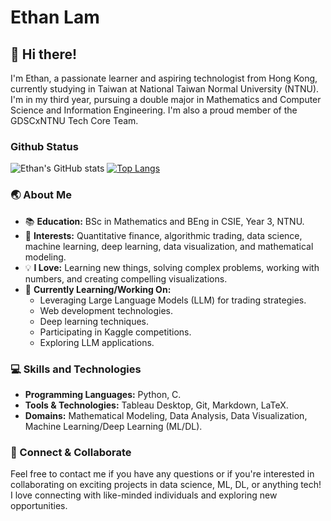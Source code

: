 <!--
**Ethanlam123/Ethanlam123** is a ✨ _special_ ✨ repository because its `README.md` (this file) appears on your GitHub profile.

Here are some ideas to get you started:

- 🔭 I’m currently working on ...
- 🌱 I’m currently learning ...
- 👯 I’m looking to collaborate on ...
- 🤔 I’m looking for help with ...
- 💬 Ask me about ...
- 📫 How to reach me: ...
- 😄 Pronouns: ...
- ⚡ Fun fact: ...
-->
# Ethan Lam

## 👋 Hi there!

I'm Ethan, a passionate learner and aspiring technologist from Hong Kong, currently studying in Taiwan at National Taiwan Normal University (NTNU). I'm in my third year, pursuing a double major in Mathematics and Computer Science and Information Engineering. I'm also a proud member of the GDSCxNTNU Tech Core Team.
### Github Status
![Ethan's GitHub stats](https://github-readme-stats-ethanlams-projects.vercel.app/api?username=Ethanlam123&show_icons=true&count_private=true&theme=onedark)
[![Top Langs](https://github-readme-stats-ethanlams-projects.vercel.app/api/top-langs/?username=Ethanlam123&count_private=true&layout=donut-vertical)](https://github.com/anuraghazra/github-readme-stats)

### 🌏 About Me

- 📚 **Education:** BSc in Mathematics and BEng in CSIE, Year 3, NTNU.
- 🌟 **Interests:** Quantitative finance, algorithmic trading, data science, machine learning, deep learning, data visualization, and mathematical modeling.
- 💡 **I Love:** Learning new things, solving complex problems, working with numbers, and creating compelling visualizations.
- 🚀 **Currently Learning/Working On:** 
  - Leveraging Large Language Models (LLM) for trading strategies.
  - Web development technologies.
  - Deep learning techniques.
  - Participating in Kaggle competitions.
  - Exploring LLM applications.

### 💻 Skills and Technologies

- **Programming Languages:** Python, C.
- **Tools & Technologies:** Tableau Desktop, Git, Markdown, LaTeX.
- **Domains:** Mathematical Modeling, Data Analysis, Data Visualization, Machine Learning/Deep Learning (ML/DL).

### 🤝 Connect & Collaborate

Feel free to contact me if you have any questions or if you're interested in collaborating on exciting projects in data science, ML, DL, or anything tech! I love connecting with like-minded individuals and exploring new opportunities.

